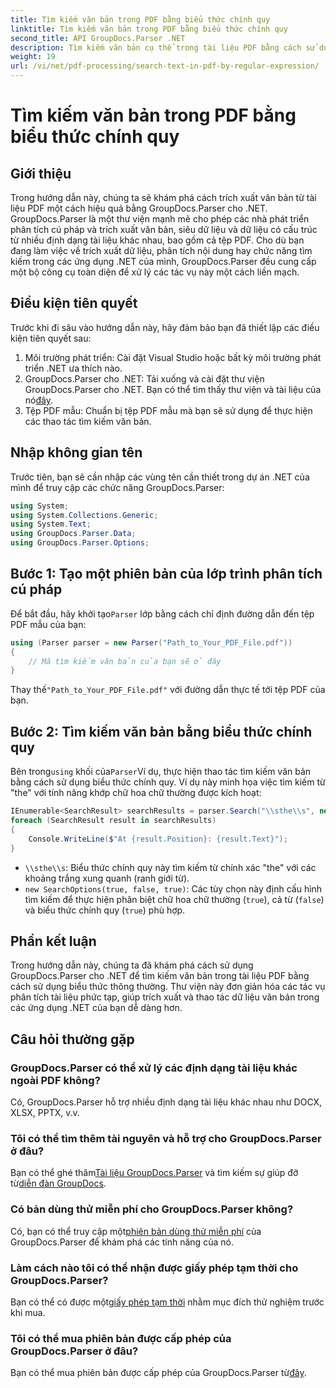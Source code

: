 ```yaml
---
title: Tìm kiếm văn bản trong PDF bằng biểu thức chính quy
linktitle: Tìm kiếm văn bản trong PDF bằng biểu thức chính quy
second_title: API GroupDocs.Parser .NET
description: Tìm kiếm văn bản cụ thể trong tài liệu PDF bằng cách sử dụng biểu thức thông thường với GroupDocs.Parser. Trích xuất, phân tích và thao tác văn bản PDF một cách dễ dàng.
weight: 19
url: /vi/net/pdf-processing/search-text-in-pdf-by-regular-expression/
---
```


# Tìm kiếm văn bản trong PDF bằng biểu thức chính quy

## Giới thiệu
Trong hướng dẫn này, chúng ta sẽ khám phá cách trích xuất văn bản từ tài liệu PDF một cách hiệu quả bằng GroupDocs.Parser cho .NET. GroupDocs.Parser là một thư viện mạnh mẽ cho phép các nhà phát triển phân tích cú pháp và trích xuất văn bản, siêu dữ liệu và dữ liệu có cấu trúc từ nhiều định dạng tài liệu khác nhau, bao gồm cả tệp PDF. Cho dù bạn đang làm việc về trích xuất dữ liệu, phân tích nội dung hay chức năng tìm kiếm trong các ứng dụng .NET của mình, GroupDocs.Parser đều cung cấp một bộ công cụ toàn diện để xử lý các tác vụ này một cách liền mạch.
## Điều kiện tiên quyết
Trước khi đi sâu vào hướng dẫn này, hãy đảm bảo bạn đã thiết lập các điều kiện tiên quyết sau:
1. Môi trường phát triển: Cài đặt Visual Studio hoặc bất kỳ môi trường phát triển .NET ưa thích nào.
2.  GroupDocs.Parser cho .NET: Tải xuống và cài đặt thư viện GroupDocs.Parser cho .NET. Bạn có thể tìm thấy thư viện và tài liệu của nó[đây](https://releases.groupdocs.com/parser/net/).
3. Tệp PDF mẫu: Chuẩn bị tệp PDF mẫu mà bạn sẽ sử dụng để thực hiện các thao tác tìm kiếm văn bản.

## Nhập không gian tên
Trước tiên, bạn sẽ cần nhập các vùng tên cần thiết trong dự án .NET của mình để truy cập các chức năng GroupDocs.Parser:
```csharp
using System;
using System.Collections.Generic;
using System.Text;
using GroupDocs.Parser.Data;
using GroupDocs.Parser.Options;
```
## Bước 1: Tạo một phiên bản của lớp trình phân tích cú pháp
 Để bắt đầu, hãy khởi tạo`Parser` lớp bằng cách chỉ định đường dẫn đến tệp PDF mẫu của bạn:
```csharp
using (Parser parser = new Parser("Path_to_Your_PDF_File.pdf"))
{
    // Mã tìm kiếm văn bản của bạn sẽ ở đây
}
```
 Thay thế`"Path_to_Your_PDF_File.pdf"` với đường dẫn thực tế tới tệp PDF của bạn.
## Bước 2: Tìm kiếm văn bản bằng biểu thức chính quy
 Bên trong`using` khối của`Parser`Ví dụ, thực hiện thao tác tìm kiếm văn bản bằng cách sử dụng biểu thức chính quy. Ví dụ này minh họa việc tìm kiếm từ "the" với tính năng khớp chữ hoa chữ thường được kích hoạt:
```csharp
IEnumerable<SearchResult> searchResults = parser.Search("\\sthe\\s", new SearchOptions(true, false, true));
foreach (SearchResult result in searchResults)
{
    Console.WriteLine($"At {result.Position}: {result.Text}");
}
```
- `\\sthe\\s`: Biểu thức chính quy này tìm kiếm từ chính xác "the" với các khoảng trắng xung quanh (ranh giới từ).
- `new SearchOptions(true, false, true)`: Các tùy chọn này định cấu hình tìm kiếm để thực hiện phân biệt chữ hoa chữ thường (`true`), cả từ (`false`) và biểu thức chính quy (`true`) phù hợp.

## Phần kết luận
Trong hướng dẫn này, chúng ta đã khám phá cách sử dụng GroupDocs.Parser cho .NET để tìm kiếm văn bản trong tài liệu PDF bằng cách sử dụng biểu thức thông thường. Thư viện này đơn giản hóa các tác vụ phân tích tài liệu phức tạp, giúp trích xuất và thao tác dữ liệu văn bản trong các ứng dụng .NET của bạn dễ dàng hơn.

## Câu hỏi thường gặp
### GroupDocs.Parser có thể xử lý các định dạng tài liệu khác ngoài PDF không?
Có, GroupDocs.Parser hỗ trợ nhiều định dạng tài liệu khác nhau như DOCX, XLSX, PPTX, v.v.
### Tôi có thể tìm thêm tài nguyên và hỗ trợ cho GroupDocs.Parser ở đâu?
 Bạn có thể ghé thăm[Tài liệu GroupDocs.Parser](https://tutorials.groupdocs.com/parser/net/) và tìm kiếm sự giúp đỡ từ[diễn đàn GroupDocs](https://forum.groupdocs.com/c/parser/17).
### Có bản dùng thử miễn phí cho GroupDocs.Parser không?
 Có, bạn có thể truy cập một[phiên bản dùng thử miễn phí](https://releases.groupdocs.com/) của GroupDocs.Parser để khám phá các tính năng của nó.
### Làm cách nào tôi có thể nhận được giấy phép tạm thời cho GroupDocs.Parser?
 Bạn có thể có được một[giấy phép tạm thời](https://purchase.groupdocs.com/temporary-license/) nhằm mục đích thử nghiệm trước khi mua.
### Tôi có thể mua phiên bản được cấp phép của GroupDocs.Parser ở đâu?
 Bạn có thể mua phiên bản được cấp phép của GroupDocs.Parser từ[đây](https://purchase.groupdocs.com/buy).